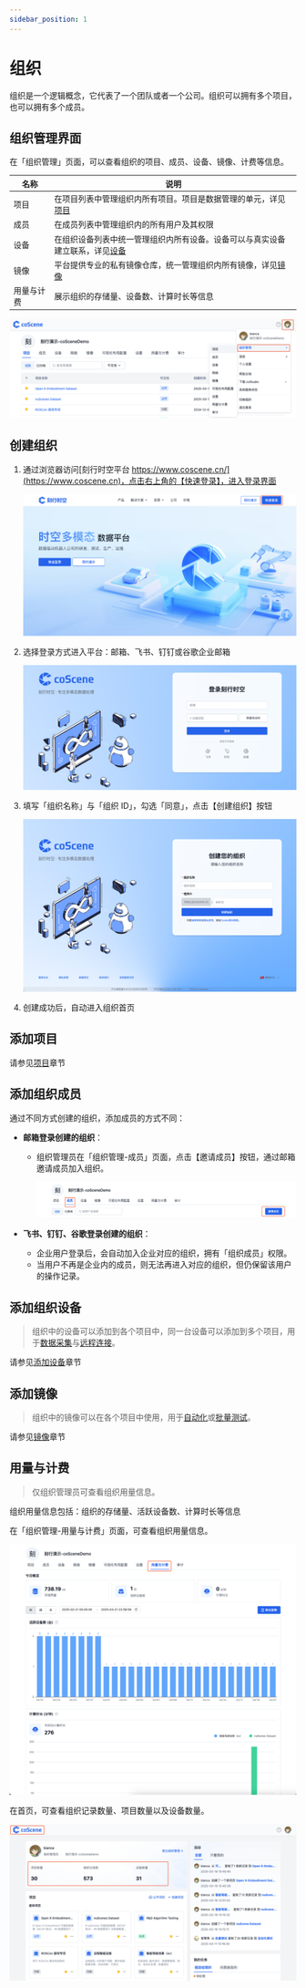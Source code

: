 ```yaml
---
sidebar_position: 1
---
```


# 组织
组织是一个逻辑概念，它代表了一个团队或者一个公司。组织可以拥有多个项目，也可以拥有多个成员。

## 组织管理界面
在「组织管理」页面，可以查看组织的项目、成员、设备、镜像、计费等信息。

| 名称 | 说明 |
| --- | --- |
| 项目 | 在项目列表中管理组织内所有项目。项目是数据管理的单元，详见[项目](../project-collaboration/1-project.md) |
| 成员 | 在成员列表中管理组织内的所有用户及其权限 |
| 设备 | 在组织设备列表中统一管理组织内所有设备。设备可以与真实设备建立联系，详见[设备](../../device/1-device.md) |
| 镜像 | 平台提供专业的私有镜像仓库，统一管理组织内所有镜像，详见[镜像](../../image/1-intro.md) |
| 用量与计费 | 展示组织的存储量、设备数、计算时长等信息 |

![org_1](./img/org_1.png)

## 创建组织
1. 通过浏览器访问[刻行时空平台 https://www.coscene.cn/](https://www.coscene.cn)，点击右上角的【快速登录】，进入登录界面
    
     ![org_2](./img/org_2.png)

2. 选择登录方式进入平台：邮箱、飞书、钉钉或谷歌企业邮箱

    ![org_3](./img/org_3.png)

3. 填写「组织名称」与「组织 ID」，勾选「同意」，点击【创建组织】按钮
    
    ![org_4](./img/org_4.png)

4. 创建成功后，自动进入组织首页

## 添加项目

请参见[项目](../project-collaboration/1-project.md)章节

## 添加组织成员
通过不同方式创建的组织，添加成员的方式不同：
- **邮箱登录创建的组织**：
  - 组织管理员在「组织管理-成员」页面，点击【邀请成员】按钮，通过邮箱邀请成员加入组织。

    ![org_5](./img/org_5.png)

- **飞书、钉钉、谷歌登录创建的组织**：
  - 企业用户登录后，会自动加入企业对应的组织，拥有「组织成员」权限。
  - 当用户不再是企业内的成员，则无法再进入对应的组织，但仍保留该用户的操作记录。

## 添加组织设备

> 组织中的设备可以添加到各个项目中，同一台设备可以添加到多个项目，用于[数据采集](../../use-case/1-common-task.md)与[远程连接](../../device/5-device-remote-control.md)。

请参见[添加设备](../../device/2-create-device.md)章节

## 添加镜像
> 组织中的镜像可以在各个项目中使用，用于[自动化](../../workflow/action/2-learn-coscene-action.md)或[批量测试](../../sim-and-tests/regression/1-intro.md)。

请参见[镜像](../../image/1-intro.md)章节


## 用量与计费
> 仅组织管理员可查看组织用量信息。

组织用量信息包括：组织的存储量、活跃设备数、计算时长等信息

在「组织管理-用量与计费」页面，可查看组织用量信息。

![org_6](./img/org_6.png)

在首页，可查看组织记录数量、项目数量以及设备数量。

![org_7](./img/org_7.png)
